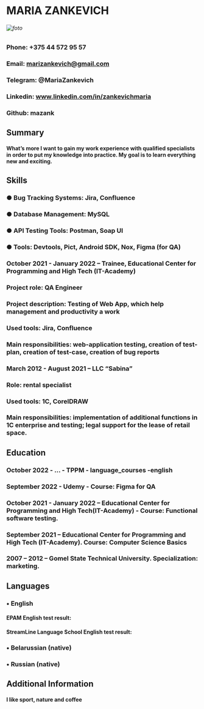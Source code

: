 # __MARIA ZANKEVICH__
###### ![foto](/CV_QA_manual/%D0%B8%D0%B7%D0%BE%D0%B1%D1%80%D0%B0%D0%B6%D0%B5%D0%BD%D0%B8%D0%B5_viber_2022-11-16_19-48-37-360.jpg)

### Phone: +375 44 572 95 57
### Email: marizankevich@gmail.com
### Telegram: @MariaZankevich
### Linkedin: www.linkedin.com/in/zankevichmaria
### Github: mazank

## Summary

#### What’s more I want to gain my work experience with qualified specialists in order to put my knowledge into practice. My goal is to learn everything new and exciting. 

## Skills

### ●	Bug Tracking Systems: Jira, Confluence
### ●	Database Management: MySQL
### ●	API Testing Tools: Postman, Soap UI
### ●	Tools: Devtools, Pict, Android SDK, Nox, Figma (for QA)	

### October 2021 - January 2022 – Trainee, Educational Center for Programming and High Tech (IT-Academy)
### Project role: QA Engineer
### Project description: Testing of Web App, which help management and productivity a work
### Used tools: Jira, Confluence
### Main responsibilities: web-application testing, creation of test-plan, creation of test-case, creation of bug reports

### March 2012 - August 2021 – LLC “Sabina”
### Role: rental specialist
### Used tools: 1С, CorelDRAW
### Main responsibilities: implementation of additional functions in 1C enterprise and testing; legal support for the lease of retail space.

## Education

### October 2022 - ... - TPPM - language_courses -english
### September 2022 - Udemy - Course: Figma for QA
### October 2021 - January 2022 – Educational Center for Programming and High Tech(IT-Academy) - Course: Functional software testing.

### September 2021 – Educational Center for Programming and High Tech (IT-Academy). Course: Computer Science Basics

### 2007 – 2012 – Gomel State Technical University. Specialization: marketing.

## Languages
### •	English
#### EPAM English test result: 
#### StreamLine Language School English test result: 
### •	Belarussian (native)
### •	Russian (native)

## Additional Information
#### I like sport, nature and coffee





